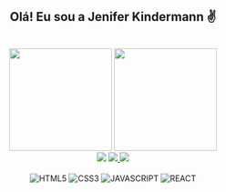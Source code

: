 
<div align="center">
    <h2>Olá! Eu sou a Jenifer Kindermann ✌️</h2>
</div>

<br/>

<div align="center">
    <img height="180"src="https://github-readme-stats.vercel.app/api?username=Jeniferks&show_icons=true&theme=tokyonight"/>
    <img height="180em"src="https://github-readme-stats.vercel.app/api/top-langs/?username=Jeniferks&theme=tokyonight"/>
</div>

<div align="center">
    <a href= "https://www.linkedin.com/in/jenifer-kindermann/" target="_ blank"><img src="https://img.shields.io/badge/LinkedIn-0077B5?style=for-the-badge&logo=linkedin&logoColor=white" target="_ blank"></a>
   <a href= "https://www.instagram.com/jeniferkindermann/" target="_ blank"><img src="https://img.shields.io/badge/Instagram-E4405F?style=for-the-badge&logo=instagram&logoColor=white"/>
   <a href= "https://www.facebook.com/jenifer.kindermannsilveira/" target="_ blank"><img src="https://img.shields.io/badge/Facebook-1877F2?style=for-the-badge&logo=facebook&logoColor=white)](https://www.facebook.com/jenifer.kindermannsilveira/" target="_ blank"></a>
</div>

<div style="display:inline_block" align="center"><br/>
    <img align="center" alt= "HTML5" src= "https://img.shields.io/badge/HTML5-E34F26?style=for-the-badge&logo=html5&logoColor=white"/>
    <img align="center" alt= "CSS3" src= "https://img.shields.io/badge/CSS3-1572B6?style=for-the-badge&logo=css3&logoColor=white"/>
    <img align="center" alt= "JAVASCRIPT" src= "https://img.shields.io/badge/JavaScript-323330?style=for-the-badge&logo=javascript&logoColor=F7DF1E"/>
    <img align="center" alt= "REACT" src= "https://img.shields.io/badge/React-20232A?style=for-the-badge&logo=react&logoColor=61DAFB"/>
    
</div>



